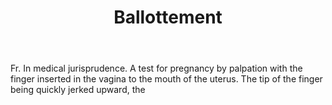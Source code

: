 ---
title: Ballottement
permalink: "/definitions/ballottement.html"
body: Fr. In medical jurisprudence. A test for pregnancy by palpation with the finger
  inserted in the vagina to the mouth of the uterus. The tip of the finger being quickly
  jerked upward, the
published_at: '2018-07-07'
layout: post
---